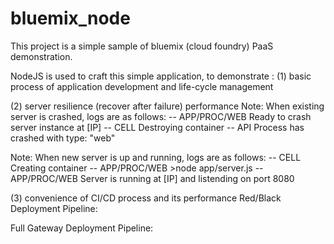 # bluemix_node

This project is a simple sample of bluemix (cloud foundry) PaaS demonstration.

NodeJS is used to craft this simple application, to demonstrate :
(1) basic process of application development and life-cycle management



(2) server resilience (recover after failure) performance
Note: When existing server is crashed, logs are as follows:
-- APP/PROC/WEB  Ready to crash server instance at [IP]
-- CELL   Destroying container
-- API    Process has crashed with type: "web"

Note: When new server is up and running, logs are as follows:
-- CELL   Creating container
-- APP/PROC/WEB  >node app/server.js
-- APP/PROC/WEB  Server is running at [IP] and listending on port 8080


(3) convenience of CI/CD process and its performance
Red/Black Deployment Pipeline:

Full Gateway Deployment Pipeline:
